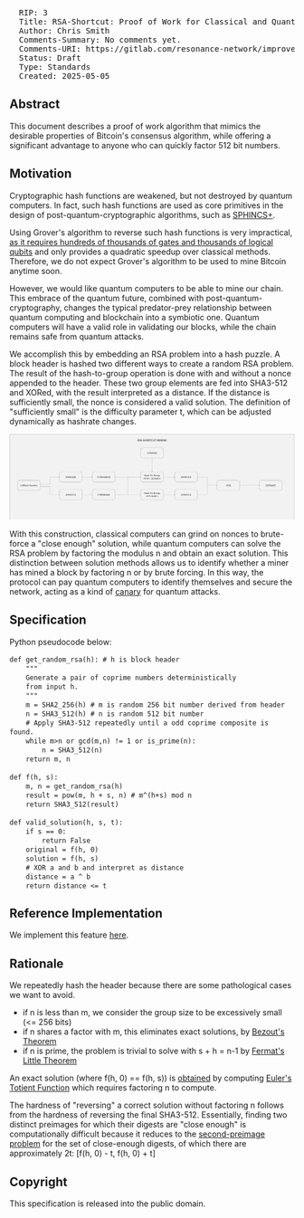 <pre>
  RIP: 3
  Title: RSA-Shortcut: Proof of Work for Classical and Quantum Miners
  Author: Chris Smith <chris@resonancenetwork.io>
  Comments-Summary: No comments yet.
  Comments-URI: https://gitlab.com/resonance-network/improvement-proposals/-/wikis/Comments:RIP-0002
  Status: Draft
  Type: Standards
  Created: 2025-05-05
</pre>

## Abstract

This document describes a proof of work algorithm that mimics the desirable properties of Bitcoin's consensus algorithm, 
while offering a significant advantage to anyone who can quickly factor 512 bit numbers. 

## Motivation

Cryptographic hash functions are weakened, but not destroyed by quantum computers. In fact, such hash functions are used
as core primitives in the design of post-quantum-cryptographic algorithms, such as [SPHINCS+](https://sphincs.org/). 

Using Grover's algorithm to reverse such hash functions is very impractical, [as it requires hundreds of thousands of gates and thousands of logical qubits](https://arxiv.org/abs/1603.09383) 
and only provides a quadratic speedup over classical methods. Therefore, we do not expect Grover's algorithm to be used to mine Bitcoin anytime soon. 

However, we would like quantum computers to be able to mine our chain. This embrace of the quantum future, combined with
post-quantum-cryptography, changes the typical predator-prey relationship between quantum computing and blockchain into 
a symbiotic one. Quantum computers will have a valid role in validating our blocks, while the chain remains safe from quantum
attacks.

We accomplish this by embedding an RSA problem into a hash puzzle. A block header is hashed two different ways to create 
a random RSA problem. The result of the hash-to-group operation is done with and without a nonce appended to the header.
These two group elements are fed into SHA3-512 and XORed, with the result interpreted as a distance. If the distance is 
sufficiently small, the nonce is considered a valid solution. The definition of "sufficiently small" is the difficulty 
parameter t, which can be adjusted dynamically as hashrate changes. 

<img src=rip-0003/RSA-SHORTCUT.jpg></img>

With this construction, classical computers can grind on nonces to brute-force a "close enough" solution, while quantum
computers can solve the RSA problem by factoring the modulus n and obtain an exact solution. This distinction between 
solution methods allows us to identify whether a miner has mined a block by factoring n or by brute forcing. In this way, 
the protocol can pay quantum computers to identify themselves and secure the network, acting as a kind of [canary](https://canarytokens.org/nest/) 
for quantum attacks.

## Specification

Python pseudocode below:

```
def get_random_rsa(h): # h is block header
    """
    Generate a pair of coprime numbers deterministically
    from input h.
    """
    m = SHA2_256(h) # m is random 256 bit number derived from header
    n = SHA3_512(h) # n is random 512 bit number
    # Apply SHA3-512 repeatedly until a odd coprime composite is found.
    while m>n or gcd(m,n) != 1 or is_prime(n): 
        n = SHA3_512(n)
    return m, n

def f(h, s):
    m, n = get_random_rsa(h)
    result = pow(m, h + s, n) # m^(h+s) mod n
    return SHA3_512(result)
    
def valid_solution(h, s, t):
    if s == 0:
        return False
    original = f(h, 0)
    solution = f(h, s)
    # XOR a and b and interpret as distance
    distance = a ^ b 
    return distance <= t
```


## Reference Implementation

We implement this feature [here](https://gitlab.com/resonance-network/backbone/-/tree/main/pallets/qpow?ref_type=heads).


## Rationale

We repeatedly hash the header because there are some pathological cases we want to avoid. 

- if n is less than m, we consider the group size to be excessively small (<= 256 bits)
- if n shares a factor with m, this eliminates exact solutions, by [Bezout's Theorem](https://mathworld.wolfram.com/BezoutsTheorem.html)
- if n is prime, the problem is trivial to solve with s + h = n-1 by [Fermat's Little Theorem](https://mathworld.wolfram.com/FermatsLittleTheorem.html)

An exact solution (where f(h, 0) == f(h, s)) is [obtained](https://mathworld.wolfram.com/EulersTotientTheorem.html) 
by computing [Euler's Totient Function](https://mathworld.wolfram.com/TotientFunction.html) which requires factoring n to compute.

The hardness of "reversing" a correct solution without factoring n follows from the hardness of reversing the final SHA3-512.
Essentially, finding two distinct preimages for which their digests are "close enough" is computationally difficult because it 
reduces to the [second-preimage problem](https://en.wikipedia.org/wiki/Preimage_attack) for the set of close-enough digests, 
of which there are approximately 2t: \[f(h, 0) - t, f(h, 0) + t\]


## Copyright

This specification is released into the public domain.

